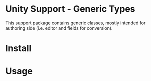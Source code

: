 # Unity Support - Generic Types
This support package contains generic classes, mostly intended for authoring side (i.e. editor and fields for conversion).

# Install

# Usage
